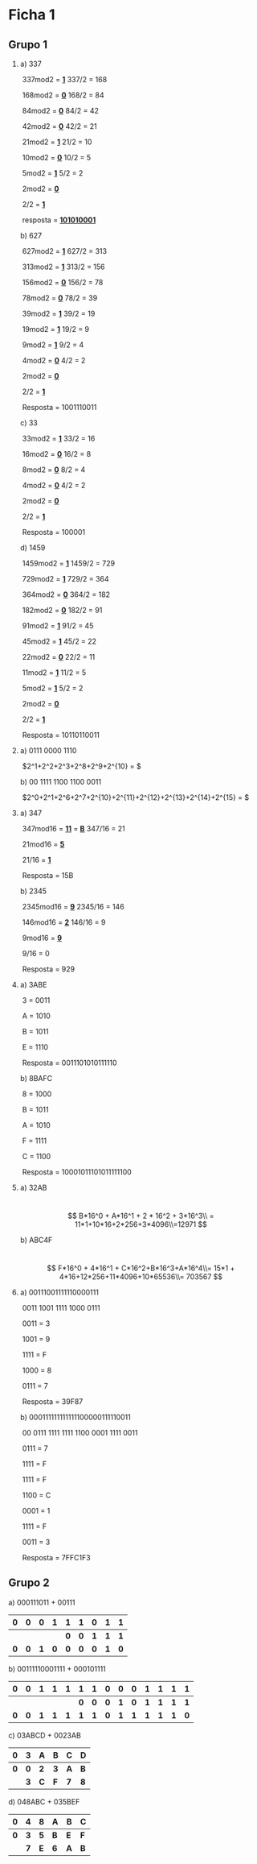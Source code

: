 # Ficha 1

## Grupo 1

1. a) 337

   ​	337mod2 = **<u>1</u>**		337/2   = 168

   ​	168mod2 = **<u>0</u>**		168/2   = 84

   ​	84mod2 = **<u>0</u>**		84/2 = 42

   ​	42mod2 = **<u>0</u>**		42/2 = 21

   ​	21mod2 = **<u>1</u>**		21/2 = 10

   ​	10mod2 = **<u>0</u>**		10/2 = 5

   ​	5mod2 = **<u>1</u>**		5/2 = 2

   ​	2mod2 = **<u>0</u>**

   ​	2/2 = **<u>1</u>**

   ​		resposta = <u>**101010001**</u>

   b) 627

   ​	627mod2 = **<u>1</u>**		627/2 = 313

   ​	313mod2 = **<u>1</u>**		313/2 = 156

   ​	156mod2 = **<u>0</u>**		156/2 = 78

   ​	78mod2 = **<u>0</u>**		78/2 = 39

   ​	39mod2 = **<u>1</u>**		39/2 = 19

   ​	19mod2 = **<u>1</u>**		19/2 = 9

   ​	9mod2 = **<u>1</u>**		9/2 = 4

   ​	4mod2 = **<u>0</u>**		4/2 = 2

   ​	2mod2 = **<u>0</u>**

   ​	2/2 = **<u>1</u>**

   ​		Resposta = 1001110011

   c) 33

   ​	33mod2 = **<u>1</u>**		33/2 = 16

   ​	16mod2 = **<u>0</u>**		16/2 = 8

   ​	8mod2 = **<u>0</u>**		8/2 = 4

   ​	4mod2 = **<u>0</u>**		4/2 = 2

   ​	2mod2 = **<u>0</u>**

   ​	2/2 = **<u>1</u>**

   ​		Resposta = 100001

   d) 1459

   ​	1459mod2 = **<u>1</u>**	1459/2 = 729

   ​	729mod2 = **<u>1</u>**		729/2 = 364

   ​	364mod2 = **<u>0</u>**		364/2 = 182

   ​	182mod2 = **<u>0</u>**		182/2 = 91

   ​	91mod2 = **<u>1</u>**		91/2 = 45

   ​	45mod2 = **<u>1</u>**		45/2 = 22

   ​	22mod2 = **<u>0</u>**		22/2 = 11

   ​	11mod2 = **<u>1</u>**		11/2 = 5

   ​	5mod2 = **<u>1</u>**		5/2 = 2

   ​	2mod2 = **<u>0</u>**		

   ​	2/2 = **<u>1</u>**

   ​		Resposta = 10110110011


2. a) 0111 0000 1110

   ​	$2^1+2^2+2^3+2^8+2^9+2^{10} = $

   b) 00 1111 1100 1100 0011

   ​	$2^0+2^1+2^6+2^7+2^{10}+2^{11}+2^{12}+2^{13}+2^{14}+2^{15} = $

3. a) 347

   ​	347mod16 = **<u>11</u>** = **<u>B</u>**		347/16 = 21

   ​	21mod16 = **<u>5</u>**

   ​	21/16 = **<u>1</u>**

   ​		Resposta = 15B

   b) 2345

   ​	2345mod16 = **<u>9</u>**		2345/16 = 146

   ​	146mod16 = **<u>2</u>**		146/16 = 9

   ​	9mod16 = **<u>9</u>**

   ​	9/16 = 0

   ​		Resposta = 929

4. a) 3ABE

   ​	3 = 0011

   ​	A = 1010

   ​	B = 1011

   ​	E = 1110

   ​		Resposta = 0011101010111110

   b) 8BAFC

   ​	8 = 1000

   ​	B = 1011

   ​	A = 1010

   ​	F = 1111

   ​	C = 1100

   ​		Resposta = 10001011101011111100

5. a) 32AB

   ​	
   $$
   B*16^0 + A*16^1 + 2 * 16^2 + 3*16^3\\ = 11*1+10*16+2*256+3*4096\\=12971
   $$
   

   b) ABC4F

   ​	
   $$
   F*16^0 + 4*16^1 + C*16^2+B*16^3+A*16^4\\= 15*1 + 4*16+12*256+11*4096+10*65536\\= 703567
   $$
   
6. a) 00111001111110000111

   ​	0011 1001 1111 1000 0111

   ​	0011 = 3

   ​	1001 = 9

   ​	1111 = F

   ​	1000 = 8

   ​	0111 = 7

   ​		Resposta = 39F87

   b) 000111111111111100000111110011

   ​	00 0111 1111 1111 1100 0001 1111 0011

   ​	0111 = 7

   ​	1111 = F

   ​	1111 = F

   ​	1100 = C

   ​	0001 = 1

   ​	1111 = F

   ​	0011 = 3

   ​		Resposta = 7FFC1F3

## Grupo 2

a) 000111011 + 00111

| 0     | 0     | 0     | 1     | 1     | 1     | 0     | 1     | 1     |
| ----- | ----- | ----- | ----- | ----- | ----- | ----- | ----- | ----- |
|       |       |       |       | **0** | **0** | **1** | **1** | **1** |
| **0** | **0** | **1** | **0** | **0** | **0** | **0** | **1** | **0** |

b) 00111110001111 + 000101111

| 0     | 0     | 1     | 1     | 1     | 1     | 1     | 0     | 0     | 0     | 1     | 1     | 1     | 1     |
| ----- | ----- | ----- | ----- | ----- | ----- | ----- | ----- | ----- | ----- | ----- | ----- | ----- | ----- |
|       |       |       |       |       | **0** | **0** | **0** | **1** | **0** | **1** | **1** | **1** | **1** |
| **0** | **0** | **1** | **1** | **1** | **1** | **1** | **0** | **1** | **1** | **1** | **1** | **1** | **0** |

c) 03ABCD + 0023AB

| 0     | 3     | A     | B     | C     | D     |
| ----- | ----- | ----- | ----- | ----- | ----- |
| **0** | **0** | **2** | **3** | **A** | **B** |
|       | **3** | **C** | **F** | **7** | **8** |

d) 048ABC + 035BEF

| 0     | 4     | 8     | A     | B     | C     |
| ----- | ----- | ----- | ----- | ----- | ----- |
| **0** | **3** | **5** | **B** | **E** | **F** |
|       | **7** | **E** | **6** | **A** | **B** |

